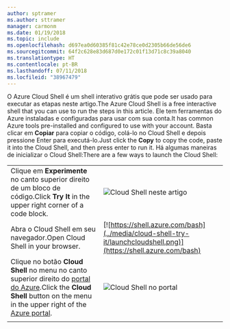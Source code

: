 ```yaml
---
author: sptramer
ms.author: sttramer
manager: carmonm
ms.date: 01/19/2018
ms.topic: include
ms.openlocfilehash: d697ea0d60385f81c42e78ce0d2305b66de56de6
ms.sourcegitcommit: 64f2c628e83d687d0e172c01f13d71c8c39a8040
ms.translationtype: HT
ms.contentlocale: pt-BR
ms.lasthandoff: 07/11/2018
ms.locfileid: "38967479"
---
```

<span data-ttu-id="52fbb-101">O Azure Cloud Shell é um shell interativo grátis que pode ser usado para executar as etapas neste artigo.</span><span class="sxs-lookup"><span data-stu-id="52fbb-101">The Azure Cloud Shell is a free interactive shell that you can use to run the steps in this article.</span></span> <span data-ttu-id="52fbb-102">Ele tem ferramentas do Azure instaladas e configuradas para usar com sua conta.</span><span class="sxs-lookup"><span data-stu-id="52fbb-102">It has common Azure tools pre-installed and configured to use with your account.</span></span> <span data-ttu-id="52fbb-103">Basta clicar em **Copiar** para copiar o código, colá-lo no Cloud Shell e depois pressione Enter para executá-lo.</span><span class="sxs-lookup"><span data-stu-id="52fbb-103">Just click the **Copy** to copy the code, paste it into the Cloud Shell, and then press enter to run it.</span></span>  <span data-ttu-id="52fbb-104">Há algumas maneiras de inicializar o Cloud Shell:</span><span class="sxs-lookup"><span data-stu-id="52fbb-104">There are a few ways to launch the Cloud Shell:</span></span>

|  |   |
|-----------------------------------------------|---|
| <span data-ttu-id="52fbb-105">Clique em **Experimente** no canto superior direito de um bloco de código.</span><span class="sxs-lookup"><span data-stu-id="52fbb-105">Click **Try It** in the upper right corner of a code block.</span></span> | ![Cloud Shell neste artigo](../media/cloud-shell-try-it/cli-try-it.png) |
| <span data-ttu-id="52fbb-107">Abra o Cloud Shell em seu navegador.</span><span class="sxs-lookup"><span data-stu-id="52fbb-107">Open Cloud Shell in your browser.</span></span> | [![https://shell.azure.com/bash](../media/cloud-shell-try-it/launchcloudshell.png)](https://shell.azure.com/bash) |
| <span data-ttu-id="52fbb-108">Clique no botão **Cloud Shell** no menu no canto superior direito do [portal do Azure](https://portal.azure.com).</span><span class="sxs-lookup"><span data-stu-id="52fbb-108">Click the **Cloud Shell** button on the menu in the upper right of the [Azure portal](https://portal.azure.com).</span></span> | ![Cloud Shell no portal](../media/cloud-shell-try-it/cloud-shell-menu.png) |
|  |  |
